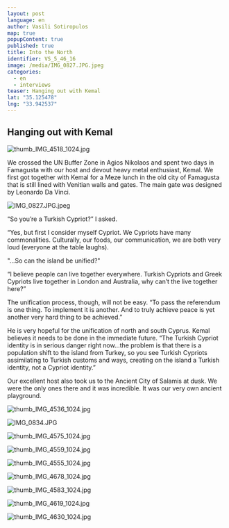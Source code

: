 ```yaml
---
layout: post
language: en
author: Vasili Sotiropulos
map: true
popupContent: true
published: true
title: Into the North
identifier: VS_5_46_16
image: /media/IMG_0827.JPG.jpeg
categories: 
  - en
  - interviews
teaser: Hanging out with Kemal
lat: "35.125478"
lng: "33.942537"
---
```


## Hanging out with Kemal

![thumb_IMG_4518_1024.jpg]({{site.baseurl}}/media/thumb_IMG_4518_1024.jpg)

We crossed the UN Buffer Zone in Agios Nikolaos and spent two days in Famagusta with our host and devout heavy metal enthusiast, Kemal. We first got together with Kemal for a Meze lunch in the old city of Famagusta that is still lined with Venitian walls and gates. The main gate was designed by Leonardo Da Vinci.

![IMG_0827.JPG.jpeg]({{site.baseurl}}/media/IMG_0827.JPG.jpeg)

“So you’re a Turkish Cypriot?” I asked.

“Yes, but first I consider myself Cypriot.  We Cypriots have many commonalities. Culturally, our foods, our communication, we are both very loud (everyone at the table laughs).

"...So can the island be unified?"

“I believe people can live together everywhere. Turkish Cypriots and Greek Cypriots live together in London and Australia, why can’t the live together here?” 

The unification process, though, will not be easy. “To pass the referendum is one thing. To implement it is another. And to truly achieve peace is yet another very hard thing to be achieved.”

He is very hopeful for the unification of north and south Cyprus. Kemal believes it needs to be done in the immediate future. “The Turkish Cypriot identity is in serious danger right now…the problem is that there is a population shift to the island from Turkey, so you see Turkish Cypriots assimilating to Turkish customs and ways, creating on the island a Turkish identity, not a Cypriot identity.”

Our excellent host also took us to the Ancient City of Salamis at dusk. We were the only ones there and it was incredible. It was our very own ancient playground. 

![thumb_IMG_4536_1024.jpg]({{site.baseurl}}/media/thumb_IMG_4536_1024.jpg)

![IMG_0834.JPG]({{site.baseurl}}/media/IMG_0834.JPG)

![thumb_IMG_4575_1024.jpg]({{site.baseurl}}/media/thumb_IMG_4575_1024.jpg)

![thumb_IMG_4559_1024.jpg]({{site.baseurl}}/media/thumb_IMG_4559_1024.jpg)

![thumb_IMG_4555_1024.jpg]({{site.baseurl}}/media/thumb_IMG_4555_1024.jpg)

![thumb_IMG_4678_1024.jpg]({{site.baseurl}}/media/thumb_IMG_4678_1024.jpg)

![thumb_IMG_4583_1024.jpg]({{site.baseurl}}/media/thumb_IMG_4583_1024.jpg)

![thumb_IMG_4619_1024.jpg]({{site.baseurl}}/media/thumb_IMG_4619_1024.jpg)

![thumb_IMG_4630_1024.jpg]({{site.baseurl}}/media/thumb_IMG_4630_1024.jpg)
